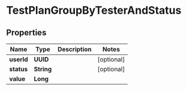 

# TestPlanGroupByTesterAndStatus


## Properties

| Name | Type | Description | Notes |
|------------ | ------------- | ------------- | -------------|
|**userId** | **UUID** |  |  [optional] |
|**status** | **String** |  |  [optional] |
|**value** | **Long** |  |  |



